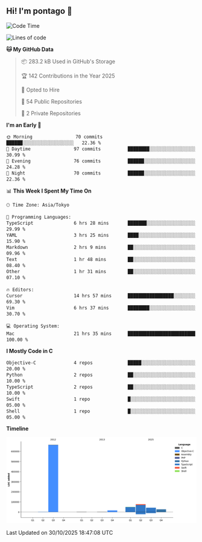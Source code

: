## Hi! I'm pontago 👋

<!--START_SECTION:waka-->
![Code Time](http://img.shields.io/badge/Code%20Time-722%20hrs%2044%20mins-blue)

![Lines of code](https://img.shields.io/badge/From%20Hello%20World%20I%27ve%20Written-876.7%20thousand%20lines%20of%20code-blue)

**🐱 My GitHub Data** 

> 📦 283.2 kB Used in GitHub's Storage 
 > 
> 🏆 142 Contributions in the Year 2025
 > 
> 💼 Opted to Hire
 > 
> 📜 54 Public Repositories 
 > 
> 🔑 2 Private Repositories 
 > 
**I'm an Early 🐤** 

```text
🌞 Morning                70 commits          ██████░░░░░░░░░░░░░░░░░░░   22.36 % 
🌆 Daytime                97 commits          ████████░░░░░░░░░░░░░░░░░   30.99 % 
🌃 Evening                76 commits          ██████░░░░░░░░░░░░░░░░░░░   24.28 % 
🌙 Night                  70 commits          ██████░░░░░░░░░░░░░░░░░░░   22.36 % 
```


📊 **This Week I Spent My Time On** 

```text
🕑︎ Time Zone: Asia/Tokyo

💬 Programming Languages: 
TypeScript               6 hrs 28 mins       ███████░░░░░░░░░░░░░░░░░░   29.99 % 
YAML                     3 hrs 25 mins       ████░░░░░░░░░░░░░░░░░░░░░   15.90 % 
Markdown                 2 hrs 9 mins        ██░░░░░░░░░░░░░░░░░░░░░░░   09.96 % 
Text                     1 hr 48 mins        ██░░░░░░░░░░░░░░░░░░░░░░░   08.40 % 
Other                    1 hr 31 mins        ██░░░░░░░░░░░░░░░░░░░░░░░   07.10 % 

🔥 Editors: 
Cursor                   14 hrs 57 mins      █████████████████░░░░░░░░   69.30 % 
Vim                      6 hrs 37 mins       ████████░░░░░░░░░░░░░░░░░   30.70 % 

💻 Operating System: 
Mac                      21 hrs 35 mins      █████████████████████████   100.00 % 
```

**I Mostly Code in C** 

```text
Objective-C              4 repos             █████░░░░░░░░░░░░░░░░░░░░   20.00 % 
Python                   2 repos             ██░░░░░░░░░░░░░░░░░░░░░░░   10.00 % 
TypeScript               2 repos             ██░░░░░░░░░░░░░░░░░░░░░░░   10.00 % 
Swift                    1 repo              █░░░░░░░░░░░░░░░░░░░░░░░░   05.00 % 
Shell                    1 repo              █░░░░░░░░░░░░░░░░░░░░░░░░   05.00 % 
```



**Timeline**

![Lines of Code chart](https://raw.githubusercontent.com/pontago/pontago/main/assets/bar_graph.png)


 Last Updated on 30/10/2025 18:47:08 UTC
<!--END_SECTION:waka-->
